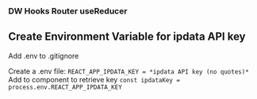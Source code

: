 ### DW Hooks Router useReducer

## Create Environment Variable for ipdata API key
Add .env to .gitignore

Create a .env file:
```REACT_APP_IPDATA_KEY = *ipdata API key (no quotes)*```
Add to component to retrieve key
```const ipdataKey = process.env.REACT_APP_IPDATA_KEY```
